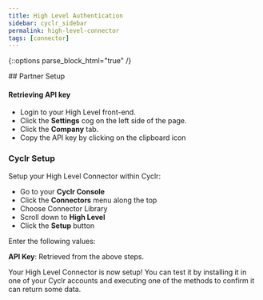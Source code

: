 ```yaml
---
title: High Level Authentication
sidebar: cyclr_sidebar
permalink: high-level-connector
tags: [connector]
---
```

{::options parse_block_html="true" /}
<section class="card py-5 my-5">
## Partner Setup

#### Retrieving API key
* Login to your High Level front-end. 
* Click the **Settings** cog on the left side of the page.
* Click the **Company** tab.
* Copy the API key by clicking on the clipboard icon
### Cyclr Setup

Setup your High Level Connector within Cyclr:

*   Go to your **Cyclr Console**
*   Click the **Connectors** menu along the top
*   Choose Connector Library
*   Scroll down to **High Level**
*   Click the **Setup** button

Enter the following values:

**API Key**: Retrieved from the above steps.




Your High Level Connector is now setup! You can test it by installing it in one of your Cyclr accounts and executing one of the methods to confirm it can return some data.

</section>
